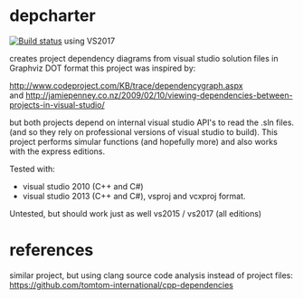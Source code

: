 # depcharter

[![Build status](https://ci.appveyor.com/api/projects/status/4of6ag1kxjadtaln/branch/master?svg=true)](https://ci.appveyor.com/project/janwilmans/depcharter/branch/master) using VS2017

creates project dependency diagrams from visual studio solution files in Graphviz DOT format
this project was inspired by:

<http://www.codeproject.com/KB/trace/dependencygraph.aspx>  
and
<http://jamiepenney.co.nz/2009/02/10/viewing-dependencies-between-projects-in-visual-studio/>  

but both projects depend on internal visual studio API's to read the .sln files. (and so they rely on professional versions of visual studio to build).
This project performs simular functions (and hopefully more) and also works with the express editions.

Tested with:

 - visual studio 2010 (C++ and C#) 
 - visual studio 2013 (C++ and C#), vsproj and vcxproj format.

Untested, but should work just as well vs2015 / vs2017 (all editions)

# references

similar project, but using clang source code analysis instead of project files:
https://github.com/tomtom-international/cpp-dependencies

